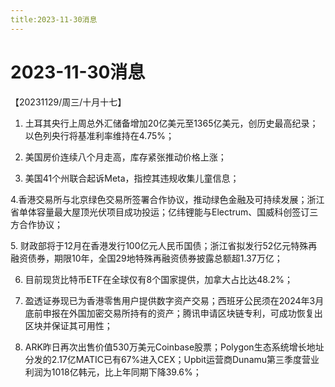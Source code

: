 ```yaml
---
title:2023-11-30消息
---
```

# 2023-11-30消息
【20231129/周三/十月十七】
1. 土耳其央行上周总外汇储备增加20亿美元至1365亿美元，创历史最高纪录；以色列央行将基准利率维持在4.75%；

2. 美国房价连续八个月走高，库存紧张推动价格上涨；

3. 美国41个州联合起诉Meta，指控其违规收集儿童信息；

4.香港交易所与北京绿色交易所签署合作协议，推动绿色金融及可持续发展；浙江省单体容量最大屋顶光伏项目成功投运；亿纬锂能与Electrum、国威科创签订三方合作协议；

5. 财政部将于12月在香港发行100亿元人民币国债；浙江省拟发行52亿元特殊再融资债券，期限10年，全国29地特殊再融资债券披露总额超1.37万亿；

6. 目前现货比特币ETF在全球仅有8个国家提供，加拿大占比达48.2%；

7. 盈透证券现已为香港零售用户提供数字资产交易；西班牙公民须在2024年3月底前申报在外国加密交易所持有的资产；腾讯申请区块链专利，可成功恢复出区块并保证其可用性；

8. ARK昨日再次出售价值530万美元Coinbase股票；Polygon生态系统增长地址分发的2.17亿MATIC已有67%进入CEX；Upbit运营商Dunamu第三季度营业利润为1018亿韩元，比上年同期下降39.6%；